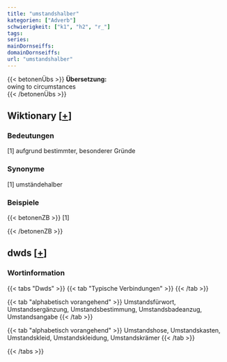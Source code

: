 ```yaml
---
title: "umstandshalber"
kategorien: ["Adverb"]
schwierigkeit: ["k1", "h2", "r_"]
tags:
series:
mainDornseiffs:
domainDornseiffs:
url: "umstandshalber"
---
```


{{< betonenÜbs >}}
**Übersetzung:**  
owing to circumstances  
{{< /betonenÜbs >}}

## Wiktionary [[+](https://de.wiktionary.org/wiki/umstandshalber)]

### Bedeutungen
[1] aufgrund bestimmter, besonderer Gründe  

### Synonyme
[1] umständehalber  

### Beispiele
{{< betonenZB >}}
[1]  

{{< /betonenZB >}}


## dwds [[+](https://www.dwds.de/wb/umstandshalber)]

### Wortinformation
{{< tabs "Dwds" >}}
{{< tab "Typische Verbindungen" >}}
{{< /tab >}}

{{< tab "alphabetisch vorangehend" >}}
Umstandsfürwort, Umstandsergänzung, Umstandsbestimmung, Umstandsbadeanzug, Umstandsangabe
{{< /tab >}}

{{< tab "alphabetisch vorangehend" >}}
Umstandshose, Umstandskasten, Umstandskleid, Umstandskleidung, Umstandskrämer
{{< /tab >}}

{{< /tabs >}}

